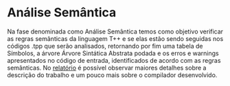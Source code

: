 # Análise Semântica
Na fase denominada como Análise Semântica temos como objetivo verificar as regras semânticas da linguagem T++ e se elas estão sendo seguidas nos códigos .tpp que serão analisados, retornando por fim uma tabela de Símbolos, a árvore Árvore Sintática Abstrata podada e os erros e warnings apresentados no código de entrada, identificados de acordo com as regras semânticas. No <a href="https://github.com/JuanFSR/Compiladores/blob/main/7.AnaliseSemantica/BCC__BCC36B__P%5B3%5D__JuanRangel__2046385/relatorio/BCC__BCC36B__P_3___JuanRangel__2046385.pdf">relatório</a> é possível observar maiores detalhes sobre a descrição do trabalho e um pouco mais sobre o compilador desenvolvido.